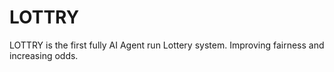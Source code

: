 # LOTTRY
LOTTRY is the first fully AI Agent run Lottery system. Improving fairness and increasing odds. 
